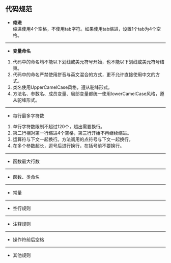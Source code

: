 ## 代码规范
* **缩进**  
缩进使用4个空格，不使用tab字符。如果使用tab缩进，设置1个tab为4个空格。
***
* **变量命名**  
1. 代码中的命名均不能以下划线或美元符号开始，也不能以下划线或美元符号结束。   
2. 代码中的命名严禁使用拼音与英文混合的方式，更不允许直接使用中文的方式。  
3. 类名使用UpperCamelCase风格，遵从驼峰形式。  
4. 方法名、参数名、成员变量、局部变量都统一使用lowerCamelCase风格，遵从驼峰形式。  
***
* 每行最多字符数  
1. 单行字符数限制不超过120个，超出需要换行。
2. 第二行相对第一行缩进4个空格，第三行开始不再继续缩进。
3. 运算符与下文一起换行。方法调用的点符号与下文一起换行。
4. 在多个参数超长，逗号后进行换行，在括号前不要换行。
***
* 函数最大行数  
***
* 函数、类命名  
***
* 常量  
***
* 空行规则  
***
* 注释规则  
***
* 操作符前后空格  
***
* 其他规则  